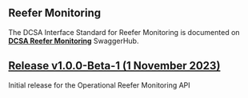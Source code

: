 ## Reefer Monitoring

The DCSA Interface Standard for Reefer Monitoring is documented on [**DCSA Reefer Monitoring**](https://app.swaggerhub.com/apis/dcsaorg/DCSA_REEFER_OPERATIONAL) SwaggerHub.

<a name="v100Beta1"></a>[Release v1.0.0-Beta-1 (1 November 2023)](https://app.swaggerhub.com/apis-docs/dcsaorg/DCSA_REEFER_OPERATIONAL/1.0.0-Beta-1)
---
Initial release for the Operational Reefer Monitoring API
